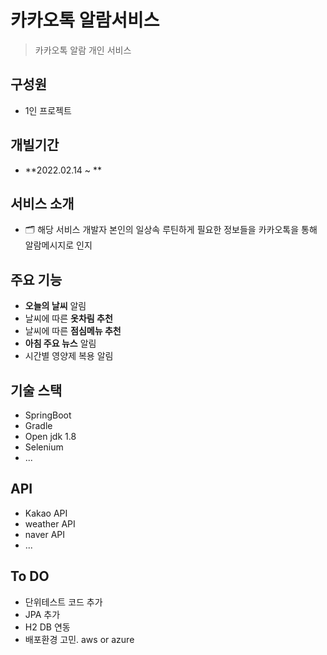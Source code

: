 # 카카오톡 알람서비스 
> 카카오톡 알람 개인 서비스

## 구성원
- 1인 프로젝트

## 개빌기간
- **2022.02.14 ~ **

## 서비스 소개
- 🗂 해당 서비스 개발자 본인의 일상속 루틴하게 필요한 정보들을 카카오톡을 통해 알람메시지로 인지


## 주요 기능
- **오늘의 날씨** 알림 
- 날씨에 따른 **옷차림 추천**
- 날씨에 따른 **점심메뉴 추천**
- **아침 주요 뉴스** 알림
- 시간별 영양제 복용 알림


## 기술 스택
 - SpringBoot
 - Gradle
 - Open jdk 1.8
 - Selenium
 - ...
 
 
## API 
- Kakao API
- weather API
- naver API
- ...


## To DO
  - 단위테스트 코드 추가
  - JPA 추가
  - H2 DB 연동
  - 배포환경 고민. aws or azure
 
